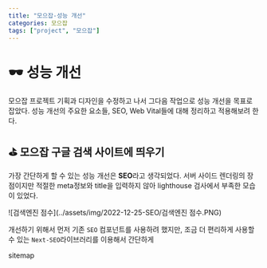 ```yaml
---
title: "모으잡-성능 개선"
categories: 모으잡
tags: ["project", "모으잡"]
---
```


# 🕶 성능 개선

모으잡 프로젝트 기획과 디자인을 수정하고 나서 그다음 작업으로 성능 개선을 목표로 잡았다. 성능 개선의 주요한 요소들, SEO, Web Vital들에 대해 정리하고 적용해보려 한다.



## ⛳ 모으잡 구글 검색 사이트에 띄우기

가장 간단하게 할 수 있는 성능 개선은 **SEO**라고 생각되었다. 서버 사이드 렌더링의 장점이지만 적절한 meta정보와 title을 입력하지 않아 lighthouse 검사에서 부족한 모습이 있었다.

 ![검색엔진 점수](../assets/img/2022-12-25-SEO/검색엔진 점수.PNG)

개선하기 위해서 먼저 기존 `SEO` 컴포넌트를 사용하려 했지만, 조금 더 편리하게 사용할 수 있는 `Next-SEO`라이브러리를 이용해서 간단하게

sitemap
